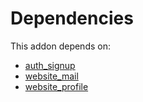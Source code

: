 # Dependencies

This addon depends on:

- [auth_signup](https://github.com/bringout/oca-ocb-security/tree/d486db3dff9832cee0081d5b7e568653384ccac2/odoo-bringout-oca-ocb-auth_signup)
- [website_mail](https://github.com/bringout/oca-ocb-website/tree/33ba6b76d9cd1aa463f8ac53c8c5d7bc407487ed/odoo-bringout-oca-ocb-website_mail)
- [website_profile](https://github.com/bringout/oca-ocb-website/tree/33ba6b76d9cd1aa463f8ac53c8c5d7bc407487ed/odoo-bringout-oca-ocb-website_profile)
